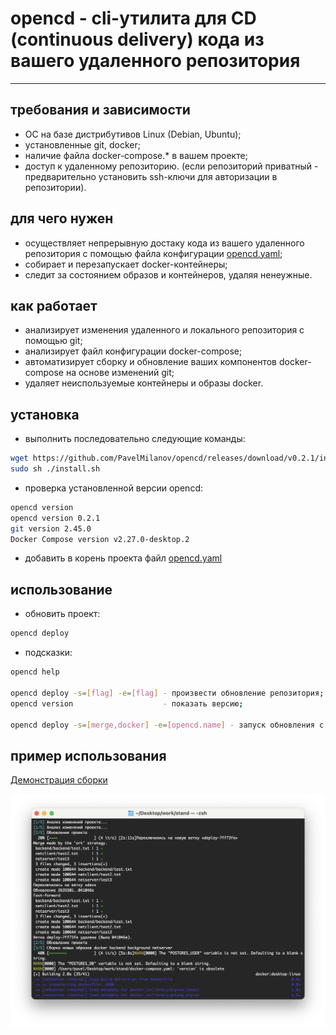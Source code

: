 # **opencd** - cli-утилита для CD (continuous delivery) кода из вашего удаленного репозитория

___

## требования и зависимости

- ОС на базе дистрибутивов Linux (Debian, Ubuntu);
- установленные git, docker;
- наличие файла docker-compose.* в вашем проекте;
- доступ к удаленному репозиторию. (если репозиторий приватный - предварительно установить ssh-ключи для авторизации в репозитории).

## для чего нужен

- осуществляет непрерывную достаку кода из вашего удаленного репозитория с помощью файла конфигурации [opencd.yaml](opencd.yaml.template);
- собирает и перезапускает docker-контейнеры;
- следит за состоянием образов и контейнеров, удаляя ненеужные.

## как работает

- анализирует изменения удаленного и локального репозитория с помощью git;
- анализирует файл конфигурации docker-compose;
- автоматизирует сборку и обновление ваших компонентов docker-compose на основе изменений git;
- удаляет неиспользуемые контейнеры и образы docker.

## установка

- выполнить последовательно следующие команды:

```bash
wget https://github.com/PavelMilanov/opencd/releases/download/v0.2.1/install.sh
sudo sh ./install.sh
```

- проверка установленной версии opencd:

```bash
opencd version
opencd version 0.2.1
git version 2.45.0
Docker Compose version v2.27.0-desktop.2
```

- добавить в корень проекта файл [opencd.yaml](opencd.yaml.template)

## использование

- обновить проект:

```bash
opencd deploy
```

- подсказки:

```bash
opencd help

opencd deploy -s=[flag] -e=[flag] - произвести обновление репозитория;
opencd version                    - показать версию;

opencd deploy -s=[merge,docker] -e=[opencd.name] - запуск обновления с параметрами. Подробнее - opencd deploy -h.

```

## пример использования

[Демонстрация сборки](https://youtu.be/uPUxsMTAxRU)

![Демонстрация сборки](docs/deploy.png)
